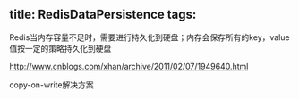 title: RedisDataPersistence
tags:
---

Redis当内存容量不足时，需要进行持久化到硬盘；内存会保存所有的key，value值按一定的策略持久化到硬盘

http://www.cnblogs.com/xhan/archive/2011/02/07/1949640.html

copy-on-write解决方案